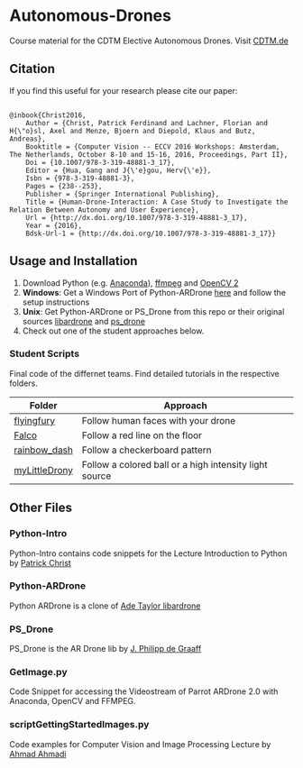 # Autonomous-Drones
Course material for the CDTM Elective Autonomous Drones. Visit [CDTM.de](http://www.cdtm.de)
## Citation
If you find this useful for your research please cite our paper:
```

@inbook{Christ2016,
	Author = {Christ, Patrick Ferdinand and Lachner, Florian and H{\"o}sl, Axel and Menze, Bjoern and Diepold, Klaus and Butz, Andreas},
	Booktitle = {Computer Vision -- ECCV 2016 Workshops: Amsterdam, The Netherlands, October 8-10 and 15-16, 2016, Proceedings, Part II},
	Doi = {10.1007/978-3-319-48881-3_17},
	Editor = {Hua, Gang and J{\'e}gou, Herv{\'e}},
	Isbn = {978-3-319-48881-3},
	Pages = {238--253},
	Publisher = {Springer International Publishing},
	Title = {Human-Drone-Interaction: A Case Study to Investigate the Relation Between Autonomy and User Experience},
	Url = {http://dx.doi.org/10.1007/978-3-319-48881-3_17},
	Year = {2016},
	Bdsk-Url-1 = {http://dx.doi.org/10.1007/978-3-319-48881-3_17}}

```

## Usage and Installation
1. Download Python (e.g. [Anaconda](http://continuum.io/downloads)), [ffmpeg](https://www.ffmpeg.org/) and [OpenCV 2](http://opencv.org/)
2. **Windows**: Get a Windows Port of Python-ARDrone [here](https://github.com/brandneb/python-ardrone) and follow the setup instructions
3. **Unix**: Get Python-ARDrone or PS_Drone from this repo or their original sources [libardrone](https://github.com/adetaylor/python-ardrone) and [ps_drone](http://www.playsheep.de/drone/)
4. Check out one of the student approaches below.

### Student Scripts

Final code of the differnet teams. Find detailed tutorials in the respective folders.

| Folder | Approach |
--------- | --------
[flyingfury](flyingfury/) | Follow human faces with your drone
[Falco](Falco/) | Follow a red line on the floor
[rainbow_dash](rainbow_dash/) | Follow a checkerboard pattern
[myLittleDrony](myLittleDrony/) | Follow a colored ball or a high intensity light source

## Other Files

### Python-Intro
Python-Intro contains code snippets for the Lecture Introduction to Python by [Patrick Christ](https://github.com/PatrickChrist)

### Python-ARDrone
Python ARDrone is a clone of [Ade Taylor libardrone](https://github.com/adetaylor/python-ardrone)

### PS_Drone
PS_Drone is the AR Drone lib by [J. Philipp de Graaff](http://www.playsheep.de/drone/)

### GetImage.py
Code Snippet for accessing the Videostream of Parrot ARDrone 2.0 with Anaconda, OpenCV and FFMPEG.

### scriptGettingStartedImages.py
Code examples for Computer Vision and Image Processing Lecture by [Ahmad Ahmadi](http://campar.in.tum.de/Main/AhmadAhmadi) 
